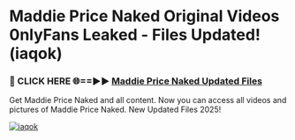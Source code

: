# Maddie Price Naked Original Videos 0nlyFans Leaked - Files Updated! (iaqok)

<h3>🔴 CLICK HERE 🌐==►► <a href="https://tinyurl.com/yckcrads" rel="nofollow">Maddie Price Naked Updated Files</a></h3>

Get Maddie Price Naked and all content. Now you can access all videos and pictures of Maddie Price Naked. New Updated Files 2025!

[![iaqok](https://i.imgur.com/hpKpOFt.gif)](https://tinyurl.com/yckcrads)
